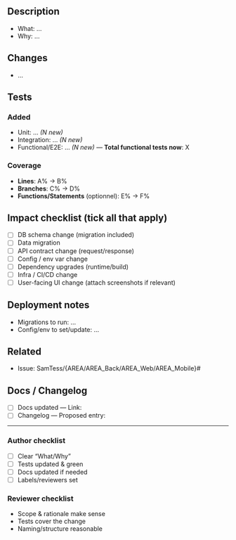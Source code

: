 <!-- Title: [PR](scope): short summary
     Ex: [PR](frontend): add Avatar component -->

## Description
- What: …
- Why: …

## Changes
- …

## Tests
### Added
- Unit: … _(N new)_
- Integration: … _(N new)_
- Functional/E2E: … _(N new)_ — **Total functional tests now**: X

### Coverage
- **Lines**: A% → B%
- **Branches**: C% → D%
- **Functions/Statements** (optionnel): E% → F%


## Impact checklist (tick all that apply)
- [ ] DB schema change (migration included)
- [ ] Data migration
- [ ] API contract change (request/response)
- [ ] Config / env var change
- [ ] Dependency upgrades (runtime/build)
- [ ] Infra / CI/CD change
- [ ] User-facing UI change (attach screenshots if relevant)

## Deployment notes
- Migrations to run: …
- Config/env to set/update: …

## Related
- Issue: SamTess/{AREA/AREA_Back/AREA_Web/AREA_Mobile}#

## Docs / Changelog
- [ ] Docs updated — Link:
- [ ] Changelog — Proposed entry:

---

### Author checklist
- [ ] Clear “What/Why”
- [ ] Tests updated & green
- [ ] Docs updated if needed
- [ ] Labels/reviewers set

### Reviewer checklist
- Scope & rationale make sense
- Tests cover the change
- Naming/structure reasonable

